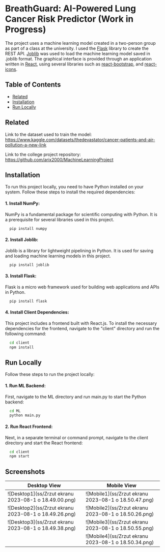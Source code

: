 
# BreathGuard: AI-Powered Lung Cancer Risk Predictor (Work in Progress)

The project uses a machine learning model created in a two-person group as part of a class at the university. I used the [Flask](https://flask.palletsprojects.com/en/2.3.x/) library to create the REST API. [Joblib](https://joblib.readthedocs.io/en/stable/) was used to load the machine learning model saved in .joblib format. The graphical interface is provided through an application written in [React](https://react.dev), using several libraries such as [react-bootstrap](https://react-bootstrap.netlify.app), and [react-icons](https://react-icons.github.io/react-icons/).

## Table of Contents

- [Related](#related)
- [Installation](#installation)
- [Run Locally](#run-locally)

## Related

Link to the dataset used to train the model:
https://www.kaggle.com/datasets/thedevastator/cancer-patients-and-air-pollution-a-new-link

Link to the college project repository:
https://github.com/arix2000/MachineLearningProject

## Installation

To run this project locally, you need to have Python installed on your system. Follow these steps to install the required dependencies:

#### 1. Install NumPy:
NumPy is a fundamental package for scientific computing with Python. It is a prerequisite for several libraries used in this project.
```bash
  pip install numpy
```
#### 2. Install Joblib:
Joblib is a library for lightweight pipelining in Python. It is used for saving and loading machine learning models in this project.
```bash
  pip install joblib
```
#### 3. Install Flask:
Flask is a micro web framework used for building web applications and APIs in Python.
```bash
  pip install flask
```
#### 4. Install Client Dependencies:
This project includes a frontend built with React.js. To install the necessary dependencies for the frontend, navigate to the "client" directory and run the following command:
```bash
  cd client
  npm install
```

## Run Locally

Follow these steps to run the project locally:

#### 1. Run ML Backend:
First, navigate to the ML directory and run main.py to start the Python backend:
```bash
  cd ML
  python main.py
```
#### 2. Run React Frontend:
Next, in a separate terminal or command prompt, navigate to the client directory and start the React frontend:
```bash
  cd client
  npm start
```   

## Screenshots
| Desktop View                                          | Mobile View                                          |
|-------------------------------------------------------|------------------------------------------------------|
| ![Desktop1](ss/Zrzut ekranu 2023-08-1 o 18.49.00.png) | ![Mobile1](ss/Zrzut ekranu 2023-08-1 o 18.50.47.png) |
| ![Desktop2](ss/Zrzut ekranu 2023-08-1 o 18.49.26.png) | ![Mobile2](ss/Zrzut ekranu 2023-08-1 o 18.50.26.png) |
| ![Desktop3](ss/Zrzut ekranu 2023-08-1 o 18.49.38.png) | ![Mobile3](ss/Zrzut ekranu 2023-08-1 o 18.50.55.png) |
|                                                       | ![Mobile4](ss/Zrzut ekranu 2023-08-1 o 18.50.34.png) |
